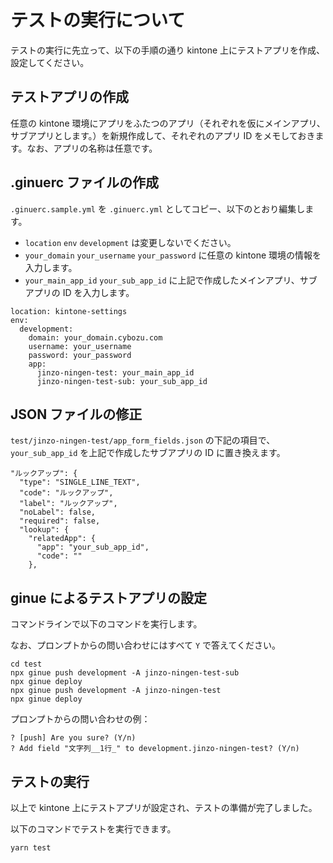 # テストの実行について

テストの実行に先立って、以下の手順の通り kintone 上にテストアプリを作成、設定してください。

## テストアプリの作成

任意の kintone 環境にアプリをふたつのアプリ（それぞれを仮にメインアプリ、サブアプリとします。）を新規作成して、それぞれのアプリ ID をメモしておきます。なお、アプリの名称は任意です。

## .ginuerc ファイルの作成

`.ginuerc.sample.yml` を `.ginuerc.yml` としてコピー、以下のとおり編集します。

- `location` `env` `development` は変更しないでください。
- `your_domain` `your_username` `your_password` に任意の kintone 環境の情報を入力します。
- `your_main_app_id` `your_sub_app_id` に上記で作成したメインアプリ、サブアプリの ID を入力します。

```
location: kintone-settings
env:
  development:
    domain: your_domain.cybozu.com
    username: your_username
    password: your_password
    app:
      jinzo-ningen-test: your_main_app_id
      jinzo-ningen-test-sub: your_sub_app_id
```

## JSON ファイルの修正

`test/jinzo-ningen-test/app_form_fields.json` の下記の項目で、`your_sub_app_id` を上記で作成したサブアプリの ID に置き換えます。

```
"ルックアップ": {
  "type": "SINGLE_LINE_TEXT",
  "code": "ルックアップ",
  "label": "ルックアップ",
  "noLabel": false,
  "required": false,
  "lookup": {
    "relatedApp": {
      "app": "your_sub_app_id", 
      "code": ""
    },
```

## ginue によるテストアプリの設定

コマンドラインで以下のコマンドを実行します。

なお、プロンプトからの問い合わせにはすべて `Y` で答えてください。

```
cd test
npx ginue push development -A jinzo-ningen-test-sub
npx ginue deploy
npx ginue push development -A jinzo-ningen-test
npx ginue deploy
```

プロンプトからの問い合わせの例：
```
? [push] Are you sure? (Y/n)
? Add field "文字列__1行_" to development.jinzo-ningen-test? (Y/n) 
```

## テストの実行

以上で kintone 上にテストアプリが設定され、テストの準備が完了しました。

以下のコマンドでテストを実行できます。

```
yarn test
```

